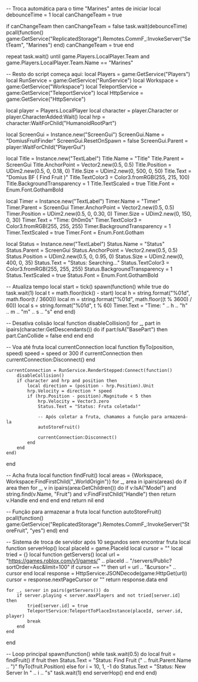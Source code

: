 -- Troca automática para o time "Marines" antes de iniciar
local debounceTime = 1
local canChangeTeam = true

if canChangeTeam then
    canChangeTeam = false
    task.wait(debounceTime)
    pcall(function()
        game:GetService("ReplicatedStorage").Remotes.CommF_:InvokeServer("SetTeam", "Marines")
    end)
    canChangeTeam = true
end

repeat task.wait() until game.Players.LocalPlayer.Team and game.Players.LocalPlayer.Team.Name == "Marines"

-- Resto do script começa aqui:
local Players = game:GetService("Players")
local RunService = game:GetService("RunService")
local Workspace = game:GetService("Workspace")
local TeleportService = game:GetService("TeleportService")
local HttpService = game:GetService("HttpService")

local player = Players.LocalPlayer
local character = player.Character or player.CharacterAdded:Wait()
local hrp = character:WaitForChild("HumanoidRootPart")

local ScreenGui = Instance.new("ScreenGui")
ScreenGui.Name = "DomiusFruitFinder"
ScreenGui.ResetOnSpawn = false
ScreenGui.Parent = player:WaitForChild("PlayerGui")

local Title = Instance.new("TextLabel")
Title.Name = "Title"
Title.Parent = ScreenGui
Title.AnchorPoint = Vector2.new(0.5, 0.5)
Title.Position = UDim2.new(0.5, 0, 0.18, 0)
Title.Size = UDim2.new(0, 500, 0, 50)
Title.Text = "Domius BF ( Find Fruit )"
Title.TextColor3 = Color3.fromRGB(255, 215, 100)
Title.BackgroundTransparency = 1
Title.TextScaled = true
Title.Font = Enum.Font.GothamBold

local Timer = Instance.new("TextLabel")
Timer.Name = "Timer"
Timer.Parent = ScreenGui
Timer.AnchorPoint = Vector2.new(0.5, 0.5)
Timer.Position = UDim2.new(0.5, 0, 0.30, 0)
Timer.Size = UDim2.new(0, 150, 0, 30)
Timer.Text = "Time: 0h0m0s"
Timer.TextColor3 = Color3.fromRGB(255, 255, 255)
Timer.BackgroundTransparency = 1
Timer.TextScaled = true
Timer.Font = Enum.Font.Gotham

local Status = Instance.new("TextLabel")
Status.Name = "Status"
Status.Parent = ScreenGui
Status.AnchorPoint = Vector2.new(0.5, 0.5)
Status.Position = UDim2.new(0.5, 0, 0.95, 0)
Status.Size = UDim2.new(0, 400, 0, 35)
Status.Text = "Status: Searching..."
Status.TextColor3 = Color3.fromRGB(255, 255, 255)
Status.BackgroundTransparency = 1
Status.TextScaled = true
Status.Font = Enum.Font.GothamBold

-- Atualiza tempo
local start = tick()
spawn(function()
    while true do
        task.wait(1)
        local t = math.floor(tick() - start)
        local h = string.format("%01d", math.floor(t / 3600))
        local m = string.format("%01d", math.floor((t % 3600) / 60))
        local s = string.format("%01d", t % 60)
        Timer.Text = "Time: " .. h .. "h" .. m .. "m" .. s .. "s"
    end
end)

-- Desativa colisão
local function disableCollision()
    for _, part in ipairs(character:GetDescendants()) do
        if part:IsA("BasePart") then
            part.CanCollide = false
        end
    end
end

-- Voa até fruta
local currentConnection
local function flyTo(position, speed)
    speed = speed or 300
    if currentConnection then currentConnection:Disconnect() end

    currentConnection = RunService.RenderStepped:Connect(function()
        disableCollision()
        if character and hrp and position then
            local direction = (position - hrp.Position).Unit
            hrp.Velocity = direction * speed
            if (hrp.Position - position).Magnitude < 5 then
                hrp.Velocity = Vector3.zero
                Status.Text = "Status: Fruta coletada!"
                
                -- Após coletar a fruta, chamamos a função para armazená-la
                autoStoreFruit()
                
                currentConnection:Disconnect()
            end
        end
    end)
end

-- Acha fruta
local function findFruit()
    local areas = {Workspace, Workspace:FindFirstChild("_WorldOrigin")}
    for _, area in ipairs(areas) do
        if area then
            for _, v in ipairs(area:GetChildren()) do
                if v:IsA("Model") and string.find(v.Name, "Fruit") and v:FindFirstChild("Handle") then
                    return v.Handle
                end
            end
        end
    end
    return nil
end

-- Função para armazenar a fruta
local function autoStoreFruit()
    pcall(function()
        game:GetService("ReplicatedStorage").Remotes.CommF_:InvokeServer("StoreFruit", "yes")
    end)
end

-- Sistema de troca de servidor após 10 segundos sem encontrar fruta
local function serverHop()
    local placeId = game.PlaceId
    local cursor = ""
    local tried = {}
    local function getServers()
        local url = "https://games.roblox.com/v1/games/" .. placeId .. "/servers/Public?sortOrder=Asc&limit=100"
        if cursor ~= "" then url = url .. "&cursor=" .. cursor end
        local response = HttpService:JSONDecode(game:HttpGet(url))
        cursor = response.nextPageCursor or ""
        return response.data
    end

    for _, server in pairs(getServers()) do
        if server.playing < server.maxPlayers and not tried[server.id] then
            tried[server.id] = true
            TeleportService:TeleportToPlaceInstance(placeId, server.id, player)
            break
        end
    end
end

-- Loop principal
spawn(function()
    while task.wait(0.5) do
        local fruit = findFruit()
        if fruit then
            Status.Text = "Status: Find Fruit (" .. fruit.Parent.Name .. ")"
            flyTo(fruit.Position)
        else
            for i = 10, 1, -1 do
                Status.Text = "Status: New Server In " .. i .. "s"
                task.wait(1)
            end
            serverHop()
        end
    end
end)
